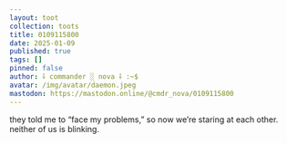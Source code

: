 ```yaml
---
layout: toot
collection: toots
title: 0109115800
date: 2025-01-09
published: true
tags: []
pinned: false
author: ⸸ commander ░ nova ⸸ :~$
avatar: /img/avatar/daemon.jpeg
mastodon: https://mastodon.online/@cmdr_nova/0109115800
---
```


they told me to “face my problems,” so now we’re staring at each other. neither of us is blinking.
